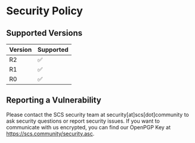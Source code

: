 # Security Policy

## Supported Versions

| Version | Supported          |
| ------- | ------------------ |
| R2   | :white_check_mark: |
| R1   | :white_check_mark: |
| R0   | :white_check_mark: |

## Reporting a Vulnerability

Please contact the SCS security team at security[at]scs[dot]community to ask security questions or report security issues. If you want to communicate with us encrypted, you can find our OpenPGP Key at https://scs.community/security.asc.
